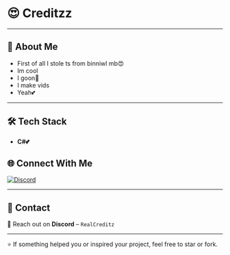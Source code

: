 # 😍 Creditzz

---

## 🧠 About Me

- First of all I stole ts from binniwl mb😍 
- Im cool
- I goon💢
- I make vids
- Yeah💕

---

## 🛠 Tech Stack

- **C#💕**


## 🌐 Connect With Me

[![Discord](https://img.shields.io/badge/DISCORD-5865F2?style=for-the-badge&logo=discord&logoColor=white)](https://discord.com/users/1364953466736345171)  

---

## 💬 Contact

📩 Reach out on **Discord** – `RealCreditz`  

---

⭐ If something helped you or inspired your project, feel free to star or fork.
